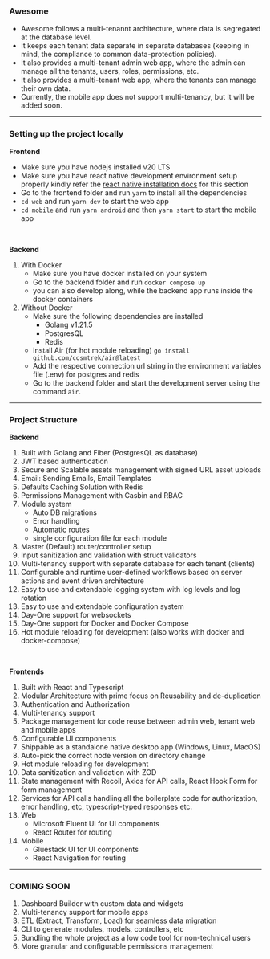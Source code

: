 ### Awesome

- Awesome follows a multi-tenannt architecture, where data is segregated at the database level.
- It keeps each tenant data separate in separate databases (keeping in mind, the compliance to common data-protection policies).
- It also provides a multi-tenant admin web app, where the admin can manage all the tenants, users, roles, permissions, etc.
- It also provides a multi-tenant web app, where the tenants can manage their own data.
- Currently, the mobile app does not support multi-tenancy, but it will be added soon.

---

### Setting up the project locally

**Frontend**

- Make sure you have nodejs installed v20 LTS
- Make sure you have react native development environment setup properly kindly refer the [react native installation docs](https://reactnative.dev/docs/environment-setup?guide=native) for this section
- Go to the frontend folder and run `yarn` to install all the dependencies
- `cd web` and run `yarn dev` to start the web app
- `cd mobile` and run `yarn android` and then `yarn start` to start the mobile app

<br />

**Backend**

1. With Docker
   - Make sure you have docker installed on your system
   - Go to the backend folder and run `docker compose up`
   - you can also develop along, while the backend app runs inside the docker containers
2. Without Docker
   - Make sure the following dependencies are installed
     - Golang v1.21.5
     - PostgresQL
     - Redis
   - Install Air (for hot module reloading) `go install github.com/cosmtrek/air@latest`
   - Add the respective connection url string in the environment variables file (.env) for postgres and redis
   - Go to the backend folder and start the development server using the command `air`.

---

### Project Structure

**Backend**

1. Built with Golang and Fiber (PostgresQL as database)
2. JWT based authentication
3. Secure and Scalable assets management with signed URL asset uploads
4. Email: Sending Emails, Email Templates
5. Defaults Caching Solution with Redis
6. Permissions Management with Casbin and RBAC
7. Module system
   - Auto DB migrations
   - Error handling
   - Automatic routes
   - single configuration file for each module
8. Master (Default) router/controller setup
9. Input sanitization and validation with struct validators
10. Multi-tenancy support with separate database for each tenant (clients)
11. Configurable and runtime user-defined workflows based on server actions and event driven architecture
12. Easy to use and extendable logging system with log levels and log rotation
13. Easy to use and extendable configuration system
14. Day-One support for websockets
15. Day-One support for Docker and Docker Compose
16. Hot module reloading for development (also works with docker and docker-compose)

<br />

**Frontends**

1. Built with React and Typescript
2. Modular Architecture with prime focus on Reusability and de-duplication
3. Authentication and Authorization
4. Multi-tenancy support
5. Package management for code reuse between admin web, tenant web and mobile apps
6. Configurable UI components
7. Shippable as a standalone native desktop app (Windows, Linux, MacOS)
8. Auto-pick the correct node version on directory change
9. Hot module reloading for development
10. Data sanitization and validation with ZOD
11. State management with Recoil, Axios for API calls, React Hook Form for form management
12. Services for API calls handling all the boilerplate code for authorization, error handling, etc, typescript-typed responses etc.
13. Web
    - Microsoft Fluent UI for UI components
    - React Router for routing
14. Mobile
    - Gluestack UI for UI components
    - React Navigation for routing

---

### COMING SOON

1. Dashboard Builder with custom data and widgets
2. Multi-tenancy support for mobile apps
3. ETL (Extract, Transform, Load) for seamless data migration
4. CLI to generate modules, models, controllers, etc
5. Bundling the whole project as a low code tool for non-technical users
6. More granular and configurable permissions management

